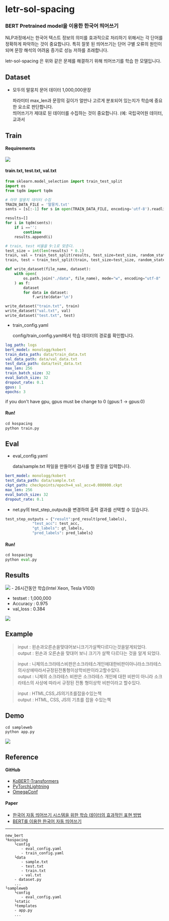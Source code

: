 # letr-sol-spacing 

### BERT Pretrained model을 이용한 한국어 띄어쓰기

NLP과정에서는 한국어 텍스트 정보의 의미를 효과적으로 처리하기 위해서는 각 단어를 정확하게 파악하는 것이 중요합니다. 특히 잘못 된 띄어쓰기는 단어 구별 오류의 원인이 되며 문장 해석의 어려움 증가로 성능 저하를 초래합니다.   

letr-sol-spacing 은 위와 같은 문제를 해결하기 위해 띄어쓰기를 학습 한 모델입니다.


## Dataset
* 모두의 말뭉치 문어 데이터 1,000,000문장  

  파라미터 max_len과 문장의 길이가 얼만나 고르게 분포되어 있는지가 학습에 중요한 요소로 판단합니다.  
  띄어쓰기가 제대로 된 데이터를 수집하는 것이 중요합니다. (예: 국립국어원 데이터, 교과서 

## Train

#### Requirements
<a href="https://github.com/PyTorchLightning/pytorch-lightning" target="_blank">
<img src="https://img.shields.io/badge/PyTorch Lightning-792EE5?style=flat-square&logo=PyTorch Lightning&logoColor=white"/></a>
</a>

#### train.txt, test.txt, val.txt 

```python
from sklearn.model_selection import train_test_split
import os
from tqdm import tqdm

# 아무 말뭉치 데이터 수집
TRAIN_DATA_FILE = '말뭉치.txt'
sents = [s[:-1] for s in open(TRAIN_DATA_FILE, encoding='utf-8').readlines()]

results=[]
for i in tqdm(sents):
    if i =='':
        continue
    results.append(i)

# train, test 비율을 9:1로 맞춘다.
test_size = int(len(results) * 0.1)
train, val = train_test_split(results, test_size=test_size, random_state=111)
train, test = train_test_split(train, test_size=test_size, random_state=111)

def write_dataset(file_name, dataset):
    with open(
        os.path.join("./data", file_name), mode="w", encoding="utf-8"
    ) as f:
        dataset
        for data in dataset:
            f.write(data+'\n')

write_dataset("train.txt", train)
write_dataset("val.txt", val)
write_dataset("test.txt", test)
```

* train_config.yaml

  config/train_config.yaml에서 학습 데이터의 경로를 확인합니다.
```yaml
log_path: logs
bert_model: monologg/kobert
train_data_path: data/train_data.txt
val_data_path: data/val_data.txt
test_data_path: data/test_data.txt
max_len: 256
train_batch_size: 32
eval_batch_size: 32
dropout_rate: 0.1
gpus: 1
epochs: 3
```
if you don't have gpu, gpus must be change to 0 (gpus:1 -> gpus:0)

#### Run!

```python
cd kospacing
python train.py
```

## Eval
* eval_config.yaml

  data/sample.txt 파일을 만들어서 검사를 할 문장을 입력합니다.
```yaml
bert_model: monologg/kobert
test_data_path: data/sample.txt
ckpt_path: checkpoints/epoch=4_val_acc=0.000000.ckpt
max_len: 256
eval_batch_size: 32
dropout_rate: 0.1
```

- net.py의 test_step_outputs을 변경하여 출력 결과를 선택할 수 있습니다.

```python
test_step_outputs = {"result":prd_result(pred_labels),
            "test_acc": test_acc, 
            "gt_labels": gt_labels,
            "pred_labels": pred_labels}
```

#### Run!

```python
cd kospacing
python eval.py
```
## Results
<a href="https://drive.google.com/drive/folders/142SPggW5IUtpQRtufYZ63-Zxh3l3pLk-?usp=sharing/" target="_blank">
<img src="https://img.shields.io/badge/Google Drive-4285F4?style=flat-square&logo=Google Drive&logoColor=white"/></a> - 26시간동안 학습(Intel Xeon, Tesla V100)  
</a>

* testset :  1,000,000
* Accuracy : 0.975
* val_loss :  0.384
<img src="https://user-images.githubusercontent.com/77109972/145743908-fa158774-0c5b-48d8-b87f-fc0dd13cdb47.jpg"/>


## Example
> input  : 왼손과오른손을맞대어보니크기가살짝다르다는것을알게되었다.   
> output : 왼손과 오른손을 맞대어 보니 크기가 살짝 다르다는 것을 알게 되었다.  

> input  : 니체의소크라테스비판은소크라테스개인에대한비판이아니라소크라테스의사상에따라서규정된전통형이상학비판이라고할수있다.   
> output : 니체의 소크라테스 비판은 소크라테스 개인에 대한 비판이 아니라 소크라테스의 사상에 따라서 규정된 전통 형이상학 비판이라고 할수있다.  

> input  : HTML,CSS,JS의기초를잡을수있는책	  
> output : HTML, CSS, JS의 기초를 잡을 수있는책  

## Demo

```python
cd sampleweb
python app.py
```
<img src="https://user-images.githubusercontent.com/77109972/145746794-72da68ce-7ebe-4169-8fe7-f419cdcc7fe8.PNG">

## Reference

#### GitHub

* [KoBERT-Transformers](https://github.com/monologg/KoBERT-Transformers)
* [PyTorchLightning](https://github.com/PyTorchLightning/pytorch-lightning)
* [OmegaConf](https://github.com/omry/omegaconf)

#### Paper

- [한국어 자동 띄어쓰기 시스템을 위한 학습 데이터의 효과적인 표현 방법](https://www.kci.go.kr/kciportal/ci/sereArticleSearch/ciSereArtiView.kci?sereArticleSearchBean.artiId=ART002544053)
- [BERT를 이용한 한국어 자동 띄어쓰기](http://isoft.cnu.ac.kr/paper/[KSC2019]BERT%EB%A5%BC%20%EC%9D%B4%EC%9A%A9%ED%95%9C%20%ED%95%9C%EA%B5%AD%EC%96%B4%20%EC%9E%90%EB%8F%99%20%EB%9D%84%EC%96%B4%EC%93%B0%EA%B8%B0.pdf)

*** 
```
new_bert
└kospacing
	└config
  	   - eval_config.yaml
	   - train_config.yaml
 	└data
	   - sample.txt
	   - test.txt
	   - train.txt
	   - val.txt
	- dataset.py
	...
└sampleweb
	└config
	   - eval_config.yaml
	└static
	└templates
	- app.py
	...
```
